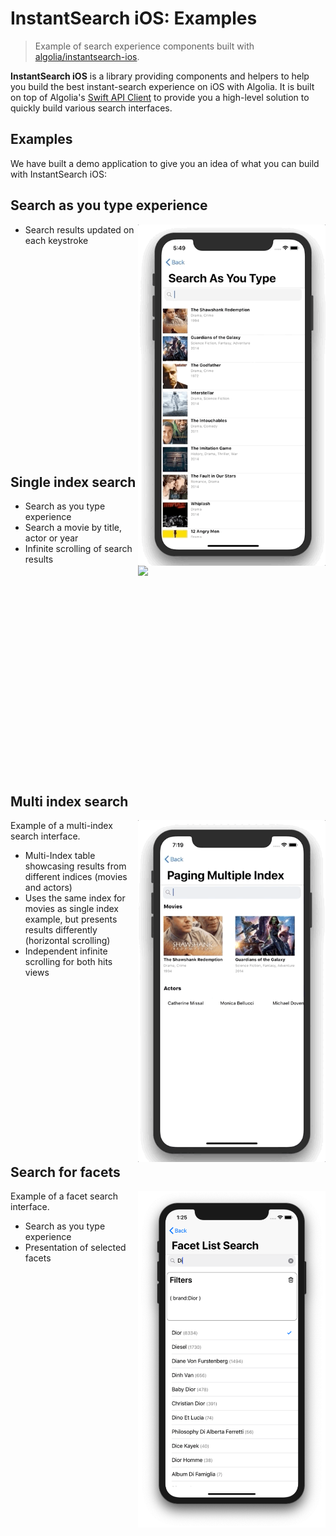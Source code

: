 # InstantSearch iOS: Examples
>Example of search experience components built with [algolia/instantsearch-ios](https://github.com/algolia/instantsearch-ios).

**InstantSearch iOS** is a library providing components and helpers to help you build the best instant-search experience on iOS with Algolia. It is built on top of Algolia's [Swift API Client](https://github.com/algolia/algoliasearch-client-swift) to provide you a high-level solution to quickly build various search interfaces.

## Examples
We have built a demo application to give you an idea of what you can build with InstantSearch iOS:

## Search as you type experience
<img src="./docs/instant_results.gif" align="right" width="300"/>

- Search results updated on each keystroke

<br />
<br />
<br />
<br />
<br />
<br />
<br />
<br />
<br />
<br />
<br />
<br />
<br />
<br />
<br />
<br />
<br />
<br />
<br />

## Single index search

<img src="./docs/infinite-scrolling.gif" align="right" width="300"/>

- Search as you type experience
- Search a movie by title, actor or year
- Infinite scrolling of search results

<br />
<br />
<br />
<br />
<br />
<br />
<br />
<br />
<br />
<br />
<br />
<br />
<br />
<br />
<br />
<br />
<br />
<br />
<br />

## Multi index search

<img src="./docs/multi-index.gif" align="right" width="300"/>

Example of a multi-index search interface.

- Multi-Index table showcasing results from different indices (movies and actors)
- Uses the same index for movies as single index example, but presents results differently (horizontal scrolling)
- Independent infinite scrolling for both hits views

<br />
<br />
<br />
<br />
<br />
<br />
<br />
<br />
<br />
<br />
<br />
<br />
<br />
<br />
<br />

## Search for facets

<img src="./docs/facets.png" align="right" width="300"/>

Example of a facet search interface.

- Search as you type experience
- Presentation of selected facets

<br />
<br />
<br />
<br />
<br />
<br />
<br />
<br />
<br />
<br />
<br />
<br />
